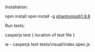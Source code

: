 Installation: 

npm install
npm install -g phantomjs@1.9.8


Run tests: 

casperjs test { location of test file }

ie -  casperjs test tests/visual/index.spec.js